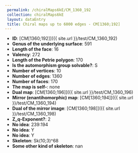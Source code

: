 ```yaml
--- 
 permalink: /chiralMaps6kE/CM_1360_192 
 collection: chiralMaps6kE
 layout: dataEntry
 title: Chiral maps up to 6000 edges - CM[1360;192]
---
```


- **ID**: [CM[1360;192]]({{ site.url }}/test/CM_1360_192)
- **Genus of the underlying surface**: 591
- **Length of the face**: 16
- **Valency**: 272
- **Length of the Petrie polygon**: 170
- **Is the automorphism group solvable?**: S
- **Number of vertices**: 10
- **Number of edges**: 1360
- **Number of faces**: 170
- **The map is self-**: none
- **Dual map**: [CM[1360;196]]({{ site.url }}/test/CM_1360_196)
- **Mirror (enantihomorphic) map**: [CM[1360;194]]({{ site.url }}/test/CM_1360_194)
- **Dual of the mirror image**: [CM[1360;198]]({{ site.url }}/test/CM_1360_198)
- **Z_q-Exponent?**: 2
- **No idea**:  239:194
- **No idea**: Y
- **No idea**: Y
- **Skeleton**: Sk(10;3)^68
- **Some other kind of skeleton**: nan
